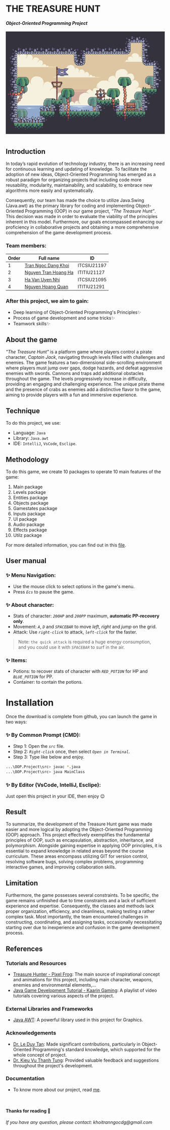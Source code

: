 # THE TREASURE HUNT
#### _Object-Oriented Programming Project_

![](res/obj/5_0OvA.gif)
#

## Introduction
In today’s rapid evolution of technology industry, there is an increasing need for continuous learning and updating of knowledge. To facilitate the adoption of new ideas, Object-Oriented Programming has emerged as a robust paradigm for organizing projects that including code more reusability, modularity, maintainability, and scalability, to embrace new algorithms more easily and systematically.

Consequently, our team has made the choice to utilize Java.Swing (Java.awt) as the primary library for coding and implementing Object-Oriented Programming (OOP) in our game project, _“The Treasure Hunt”_. This decision was made in order to evaluate the viability of the principles inherent in this model. Furthermore, our goals encompassed enhancing our proficiency in collaborative projects and obtaining a more comprehensive comprehension of the game development process.

### Team members:

| Order | Full name | ID |
| ------ | ------ | ------ |
| 1 | [Tran Ngoc Dang Khoi](https://github.com/koitran14) | ITCSIU21197 |
| 2 | [Nguyen Tran Hoang Ha](https://github.com/HoangHaITITIU21127) | ITITIU21127 | 
| 3 | [Ha Van Uyen Nhi](https://github.com/Jay2717) | ITCSIU21095 |
| 4 | [Nguyen Hoang Quan](https://github.com/Quanchip) | ITITIU21291 |


### After this project, we aim to gain:
- Deep learning of Object-Oriented Programming's Principles✨
- Process of game development and some tricks✨
- Teamwork skills✨

## About the game
_"The Treasure Hunt"_ is a platform game where players control a pirate character, _Captain Jack_, navigating through levels filled with challenges and enemies. The game features a two-dimensional side-scrolling environment where players must jump over gaps, dodge hazards, and defeat aggressive enemies with swords. Cannons and traps add additional obstacles throughout the game. The levels progressively increase in difficulty, providing an engaging and challenging experience. The unique pirate theme and the presence of crabs as enemies add a distinctive flavor to the game, aiming to provide players with a fun and immersive experience.

## Technique 
To do this project, we use: 
- Language: `Java`
- Library: `Java.awt`
- IDE: `IntelliJ`, `VsCode`, `Esclipe`.

## Methodology

To do this game, we create 10 packages to operate 10 main features of the game:
1. Main package
2. Levels package
3. Entities package
4. Objects package
5. Gamestates package
6. Inputs package
7. UI package
8. Audio package
9. Effects package
10. Utilz package

For more detailed information, you can find out in this [file](https://github.com/koitran14/The-Treasure-Hunt-Project/blob/main/The%20Treasure%20Hunt%20report.pdf).

## User manual
### ✨ Menu Navigation: 
- Use the mouse click to select options in the game's menu. 
- Press _`Ecs`_ to pause the game.


### ✨ About character:
- Stats of character: _`200HP`_ and _`200PP`_ maximum, **automatic PP-recovery only**.
- Movement: _`A`_, _`D`_ and _`SPACEBAR`_ to move _left_, _right_ and _jump_ on the grid.
- Attack: Use _`right-click`_ to attack, _`left-click`_ for the faster.
> Note: `the quick attack` is required a huge energy consumption,
<br>and you could use it with _`SPACEBAR`_ to surf in the air.


### ✨ Items:
- Potions: to recover stats of character with _`RED_POTION`_ for HP and _`BLUE_POTION`_ for PP.
- Container: to contain the potions.

# Installation
Once the download is complete from github, you can launch the game in two ways:
### ✨ By Common Prompt (CMD):
- Step 1: Open the _`src`_ file.
- Step 2: _`Right-click`_ once, then select _`Open in Terminal`_.
- Step 3: Type like below and enjoy.


```sh
...\OOP.Project\src> javac *.java
...\OOP.Project\src> java MainClass
```
### ✨ By Editor (VsCode, IntelliJ, Esclipe):
Just open this project in your IDE, then enjoy 😉




## Result
To summarize, the development of the Treasure Hunt game was made easier and more logical by adopting the Object-Oriented Programming (OOP) approach. This project effectively exemplifies the fundamental principles of OOP, such as encapsulation, abstraction, inheritance, and polymorphism. Alongside gaining expertise in applying OOP principles, it is essential to expand knowledge in related areas beyond the course curriculum. These areas encompass utilizing GIT for version control, resolving software bugs, solving complex problems, programming interactive games, and improving collaboration skills.

## Limitation
Furthermore, the game possesses several constraints. To be specific, the game remains unfinished due to time constraints and a lack of sufficient experience and expertise. Consequently, the classes and methods lack proper organization, efficiency, and cleanliness, making testing a rather complex task. Most importantly, the team encountered challenges in constructing, coordinating, and assigning tasks, occasionally necessitating starting over due to inexperience and confusion in the game development process.
## References

### Tutorials and Resources
- [Treasure Hunter - Pixel Frog](https://pixelfrog-assets.itch.io/treasure-hunters): The main source of inspirational concept and animations for this project, including main character, weapons, enemies and environmental elements,...
- [Java Game Development Tutorial - Kaarin Gaming](https://youtu.be/6_N8QZ47toY): A playlist of video tutorials covering various aspects of the project.

### External Libraries and Frameworks
- [Java AWT](https://www.geeksforgeeks.org/what-is-java-awt-graphics/): A powerful library used in this project for Graphics. 


### Acknowledgements
- [Dr. Le Duy Tan](https://it.hcmiu.edu.vn/user/ldtan/): Made significant contributions, particularly in Object-Oriented Programming's standard knowledge, which supported for the whole concept of project.
- [Dr. Kieu Vu Thanh Tung](https://it.hcmiu.edu.vn/user/kvttung/): Provided valuable feedback and suggestions throughout the project's development.

### Documentation
- To know more about our project, read [me](https://github.com/koitran14/The-Treasure-Hunt-Project/blob/main/The%20Treasure%20Hunt%20report.pdf).
<br>

#### Thanks for reading 💖
_If you have any question, please contact: khoitranngocdg@gmail.com_
